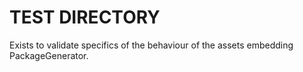 # TEST DIRECTORY
Exists to validate specifics of the behaviour of the assets embedding PackageGenerator.
